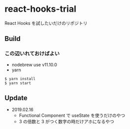 # react-hooks-trial

React Hooks を試したいだけのリポジトリ

## Build

### この辺いれておけばよい

- nodebrew use v11.10.0
- yarn

```
$ yarn install
$ yarn start
```

## Update

- 2019.02.16
  - Functional Component で useState を使うだけのやつ
  - 3 の倍数と 3 がつく数字の時だけアホになるやつ
